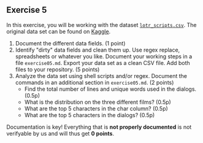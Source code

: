 
## Exercise 5

In this exercise, you will be working with the dataset [`lotr_scripts.csv`](lotr_scripts.csv). The original data set can be found on [Kaggle](https://www.kaggle.com/paultimothymooney/lord-of-the-rings-data). 

1. Document the different data fields. (1 point)
2. Identify "dirty" data fields and clean them up. Use regex replace, spreadsheets or whatever you like. Document your working steps in a file `exercise05.md`. Export your data set as a clean CSV file. Add both files to your repository. (5 points)
3. Analyze the data set using shell scripts and/or regex. Document the commands in an additional section in `exercise05.md`. (2 points)
    * Find the total number of lines and unique words used in the dialogs. (0.5p)
    * What is the distribution on the three different films? (0.5p)
    * What are the top 5 characters in the char column? (0.5p)
    * What are the top 5 characters in the dialogs? (0.5p)

Documentation is key! Everything that is **not properly documented** is not verifyable by us and will thus get **0 points**.
